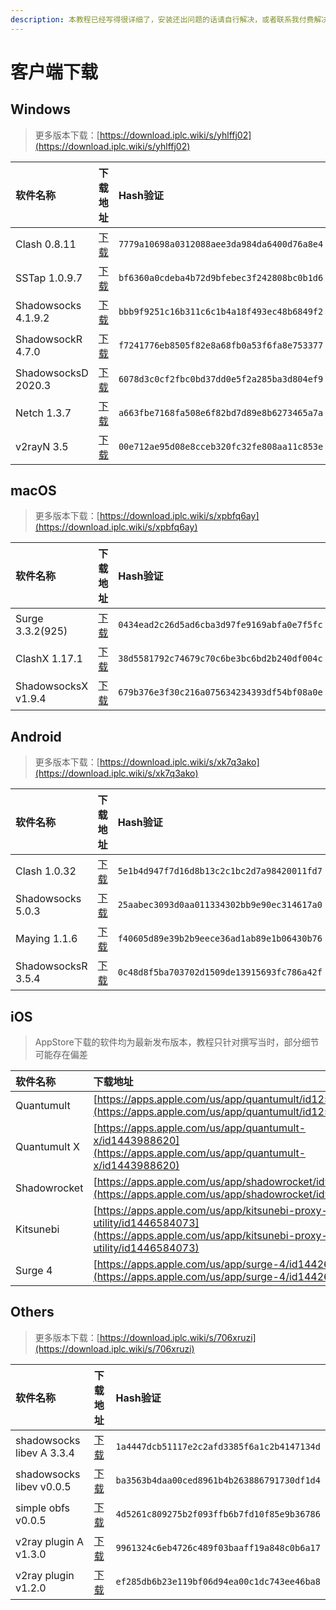 ```yaml
---
description: 本教程已经写得很详细了，安装还出问题的话请自行解决，或者联系我付费解决
---
```


# 客户端下载

## Windows

> 更多版本下载：[https://download.iplc.wiki/s/yhlffj02](https://download.iplc.wiki/s/yhlffj02)

| 软件名称 | 下载地址 | Hash验证 |
| :--- | :--- | :--- |
| Clash 0.8.11 | [下载](https://download.iplc.wiki/s/auqp8oi8) | `7779a10698a0312088aee3da984da6400d76a8e4` |
| SSTap 1.0.9.7 | [下载](https://download.iplc.wiki/s/n0qipi5o) | `bf6360a0cdeba4b72d9bfebec3f242808bc0b1d6` |
| Shadowsocks 4.1.9.2 | [下载](https://download.iplc.wiki/s/vf4csmhk) | `bbb9f9251c16b311c6c1b4a18f493ec48b6849f2` |
| ShadowsockR 4.7.0 | [下载](https://download.iplc.wiki/s/8pkeipv5) | `f7241776eb8505f82e8a68fb0a53f6fa8e753377` |
| ShadowsocksD 2020.3 | [下载](https://download.iplc.wiki/s/wc0rsgv2) | `6078d3c0cf2fbc0bd37dd0e5f2a285ba3d804ef9` |
| Netch 1.3.7 | [下载](https://download.iplc.wiki/s/uweq4f7t) | `a663fbe7168fa508e6f82bd7d89e8b6273465a7a` |
| v2rayN 3.5 | [下载](https://download.iplc.wiki/s/qcg9x0lt) | `00e712ae95d08e8cceb320fc32fe808aa11c853e` |

## macOS

> 更多版本下载：[https://download.iplc.wiki/s/xpbfq6ay](https://download.iplc.wiki/s/xpbfq6ay)

| 软件名称 | 下载地址 | Hash验证 |
| :--- | :--- | :--- |
| Surge 3.3.2\(925\) | [下载](https://download.iplc.wiki/s/ved3zvf4) | `0434ead2c26d5ad6cba3d97fe9169abfa0e7f5fc` |
| ClashX 1.17.1 | [下载](https://download.iplc.wiki/s/jq06pcwr) | `38d5581792c74679c70c6be3bc6bd2b240df004c` |
| ShadowsocksX v1.9.4 | [下载](https://download.iplc.wiki/s/dskyns60) | `679b376e3f30c216a075634234393df54bf08a0e` |

## Android

> 更多版本下载：[https://download.iplc.wiki/s/xk7q3ako](https://download.iplc.wiki/s/xk7q3ako)

| 软件名称 | 下载地址 | Hash验证 |
| :--- | :--- | :--- |
| Clash 1.0.32 | [下载](https://download.iplc.wiki/s/aiyu6gej) | `5e1b4d947f7d16d8b13c2c1bc2d7a98420011fd7` |
| Shadowsocks 5.0.3 | [下载](https://download.iplc.wiki/s/uinbhekm) | `25aabec3093d0aa011334302bb9e90ec314617a0` |
| Maying 1.1.6 | [下载](https://download.iplc.wiki/s/ulzos0c3) | `f40605d89e39b2b9eece36ad1ab89e1b06430b76` |
| ShadowsocksR 3.5.4 | [下载](https://download.iplc.wiki/s/mtajieab) | `0c48d8f5ba703702d1509de13915693fc786a42f` |

## iOS

> AppStore下载的软件均为最新发布版本，教程只针对撰写当时，部分细节可能存在偏差

| 软件名称 | 下载地址 |
| :--- | :--- |
| Quantumult | [https://apps.apple.com/us/app/quantumult/id1252015438](https://apps.apple.com/us/app/quantumult/id1252015438) |
| Quantumult X | [https://apps.apple.com/us/app/quantumult-x/id1443988620](https://apps.apple.com/us/app/quantumult-x/id1443988620) |
| Shadowrocket | [https://apps.apple.com/us/app/shadowrocket/id932747118](https://apps.apple.com/us/app/shadowrocket/id932747118) |
| Kitsunebi | [https://apps.apple.com/us/app/kitsunebi-proxy-utility/id1446584073](https://apps.apple.com/us/app/kitsunebi-proxy-utility/id1446584073) |
| Surge 4 | [https://apps.apple.com/us/app/surge-4/id1442620678](https://apps.apple.com/us/app/surge-4/id1442620678) |

## Others

> 更多版本下载：[https://download.iplc.wiki/s/706xruzi](https://download.iplc.wiki/s/706xruzi)

| 软件名称 | 下载地址 | Hash验证 |
| :--- | :--- | :--- |
| shadowsocks libev A 3.3.4 | [下载](https://download.iplc.wiki/s/sjc6zbec) | `1a4447dcb51117e2c2afd3385f6a1c2b4147134d` |
| shadowsocks libev v0.0.5 | [下载](https://download.iplc.wiki/s/qqtwtyvi) | `ba3563b4daa00ced8961b4b263886791730df1d4` |
| simple obfs v0.0.5 | [下载](https://download.iplc.wiki/s/99p3rfv4) | `4d5261c809275b2f093ffb6b7fd10f85e9b36786` |
| v2ray plugin A v1.3.0 | [下载](https://download.iplc.wiki/s/3cf4gqvc) | `9961324c6eb4726c489f03baaff19a848c0b6a17` |
| v2ray plugin v1.2.0 | [下载](https://download.iplc.wiki/s/840cxa46) | `ef285db6b23e119bf06d94ea00c1dc743ee46ba8` |

